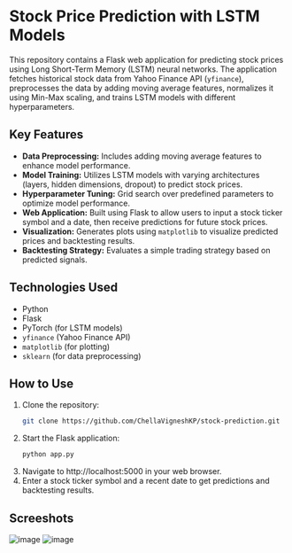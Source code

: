 # Stock Price Prediction with LSTM Models

This repository contains a Flask web application for predicting stock prices using Long Short-Term Memory (LSTM) neural networks. The application fetches historical stock data from Yahoo Finance API (`yfinance`), preprocesses the data by adding moving average features, normalizes it using Min-Max scaling, and trains LSTM models with different hyperparameters.

## Key Features

- **Data Preprocessing:** Includes adding moving average features to enhance model performance.
- **Model Training:** Utilizes LSTM models with varying architectures (layers, hidden dimensions, dropout) to predict stock prices.
- **Hyperparameter Tuning:** Grid search over predefined parameters to optimize model performance.
- **Web Application:** Built using Flask to allow users to input a stock ticker symbol and a date, then receive predictions for future stock prices.
- **Visualization:** Generates plots using `matplotlib` to visualize predicted prices and backtesting results.
- **Backtesting Strategy:** Evaluates a simple trading strategy based on predicted signals.

## Technologies Used

- Python
- Flask
- PyTorch (for LSTM models)
- `yfinance` (Yahoo Finance API)
- `matplotlib` (for plotting)
- `sklearn` (for data preprocessing)

## How to Use

1. Clone the repository:
   ```bash
   git clone https://github.com/ChellaVigneshKP/stock-prediction.git
   ```
2. Start the Flask application:
   ```bash
   python app.py
   ```
3. Navigate to http://localhost:5000 in your web browser.
4. Enter a stock ticker symbol and a recent date to get predictions and backtesting results.

## Screeshots
![image](https://github.com/ChellaVigneshKP/stock-prediction/assets/97314418/964acfc0-5e28-4cee-b7df-682af6996665)
![image](https://github.com/ChellaVigneshKP/stock-prediction/assets/97314418/95f5e097-733f-4941-b4e6-cfc4eae74d35)


